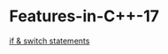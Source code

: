 # Features-in-C++-17
[if & switch statements](http://www.bfilipek.com/2017/01/cpp17features.html#init-statements-for-if-and-switch)
